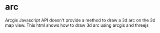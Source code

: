 # arc
Arcgis Javascript API doesn't provide a method to draw a 3d arc on the 3d map view. This html shows how to draw 3d arc using arcgis and threejs
